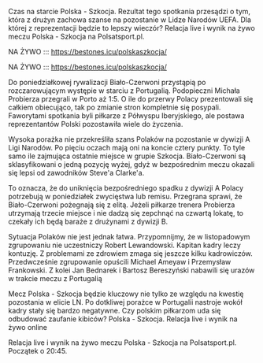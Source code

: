 Czas na starcie Polska - Szkocja. Rezultat tego spotkania przesądzi o tym, która z drużyn zachowa szanse na pozostanie w Lidze Narodów UEFA. Dla której z reprezentacji będzie to lepszy wieczór? Relacja live i wynik na żywo meczu Polska - Szkocja na Polsatsport.pl.

NA ŻYWO ::: https://bestones.icu/polskaszkocja/

NA ŻYWO ::: https://bestones.icu/polskaszkocja/

Do poniedziałkowej rywalizacji Biało-Czerwoni przystąpią po rozczarowującym występie w starciu z Portugalią. Podopieczni Michała Probierza przegrali w Porto aż 1:5. O ile do przerwy Polacy prezentowali się całkiem obiecująco, tak po zmianie stron kompletnie się posypali. Faworytami spotkania byli piłkarze z Półwyspu Iberyjskiego, ale postawa reprezentantów Polski pozostawiła wiele do życzenia. 

Wysoka porażka nie przekreśliła szans Polaków na pozostanie w dywizji A Ligi Narodów. Po pięciu oczach mają oni na koncie cztery punkty. To tyle samo ile zajmująca ostatnie miejsce w grupie Szkocja. Biało-Czerwoni są sklasyfikowani o jedną pozycję wyżej, gdyż w bezpośrednim meczu okazali się lepsi od zawodników Steve'a Clarke'a. 

To oznacza, że do uniknięcia bezpośredniego spadku z dywizji A Polacy potrzebują w poniedziałek zwycięstwa lub remisu. Przegrana sprawi, że Biało-Czerwoni pożegnają się z elitą. Jeżeli piłkarze trenera Probierza utrzymają trzecie miejsce i nie dadzą się zepchnąć na czwartą lokatę, to czekały ich będą baraże z drużynami z dywizji B. 

Sytuacja Polaków nie jest jednak łatwa. Przypomnijmy, że w listopadowym zgrupowaniu nie uczestniczy Robert Lewandowski. Kapitan kadry leczy kontuzję. Z problemami ze zdrowiem zmaga się jeszcze kilku kadrowiczów. Przedwcześnie zgrupowanie opuścili Michael Ameyaw i Przemysław Frankowski. Z kolei Jan Bednarek i Bartosz Bereszyński nabawili się urazów w trakcie meczu z Portugalią 

Mecz Polska - Szkocja będzie kluczowy nie tylko ze względu na kwestię pozostania w elicie LN. Po dotkliwej porażce w Portugalii nastroje wokół kadry stały się bardzo negatywne. Czy polskim piłkarzom uda się odbudować zaufanie kibiców? 
Polska - Szkocja. Relacja live i wynik na żywo online

Relacja live i wynik na żywo meczu Polska - Szkocja na Polsatsport.pl. Początek o 20:45. 
